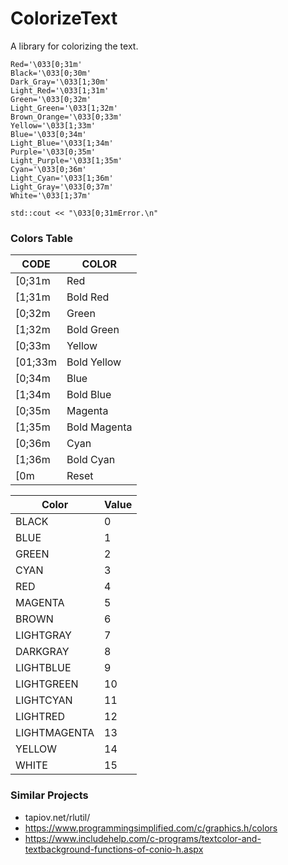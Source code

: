# ColorizeText

A library for colorizing the text.

```
Red='\033[0;31m' 
Black='\033[0;30m'     
Dark_Gray='\033[1;30m'    
Light_Red='\033[1;31m'
Green='\033[0;32m'     
Light_Green='\033[1;32m'
Brown_Orange='\033[0;33m'     
Yellow='\033[1;33m'
Blue='\033[0;34m'     
Light_Blue='\033[1;34m'
Purple='\033[0;35m'     
Light_Purple='\033[1;35m'
Cyan='\033[0;36m'     
Light_Cyan='\033[1;36m'
Light_Gray='\033[0;37m'     
White='\033[1;37m'
```

```
std::cout << "\033[0;31mError.\n"
```

### Colors Table

| CODE  | COLOR |
| ------------- | ------------- |
| [0;31m	| Red |
| [1;31m	| Bold Red |
| [0;32m	| Green |
| [1;32m	| Bold Green |
| [0;33m	| Yellow |
| [01;33m	| Bold Yellow |
| [0;34m	| Blue |
| [1;34m	| Bold Blue |
| [0;35m	| Magenta |
| [1;35m	| Bold Magenta |
| [0;36m	| Cyan |
| [1;36m	| Bold Cyan |
| [0m	| Reset |


| Color  | Value |
| ------------- | ------------- |
| BLACK	| 0 |
| BLUE	| 1 |
| GREEN	| 2 |
| CYAN	| 3 |
| RED	| 4 |
| MAGENTA	| 5 |
| BROWN	| 6 |
| LIGHTGRAY	| 7 |
| DARKGRAY	| 8 |
| LIGHTBLUE	| 9 |
| LIGHTGREEN	| 10 |
| LIGHTCYAN	| 11 |
| LIGHTRED	| 12 |
| LIGHTMAGENTA	| 13 |
| YELLOW	| 14 |
| WHITE	| 15 |


### Similar Projects

- tapiov.net/rlutil/
- https://www.programmingsimplified.com/c/graphics.h/colors
- https://www.includehelp.com/c-programs/textcolor-and-textbackground-functions-of-conio-h.aspx
